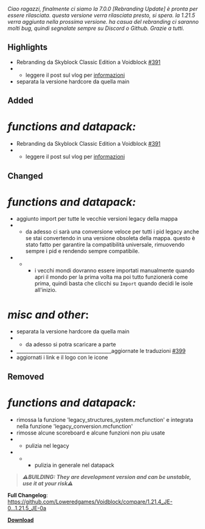 _Ciao ragazzi, finalmente ci siamo la 7.0.0 [Rebranding Update] è pronta per essere rilasciata. questa versione verra rilasciata presto, si spera. la 1.21.5 verra aggiunta nella prossima versione. ha casua del rebranding ci saranno molti bug, quindi segnalate sempre su Discord o Github._
_Grazie a tutti._

## Highlights
- Rebranding da Skyblock Classic Edition a Voidblock [#391](https://github.com/Loweredgames/Voidblock/pull/391)
- - leggere il post sul vlog per [informazioni](https://minecraft-map-building-versions.blogspot.com/2025/03/migrazione-al-nuovo-sito-web.html)
- separata la versione hardcore da quella main

## Added

# _functions and datapack:_

- Rebranding da Skyblock Classic Edition a Voidblock [#391](https://github.com/Loweredgames/Voidblock/pull/391)
- - leggere il post sul vlog per [informazioni](https://minecraft-map-building-versions.blogspot.com/2025/03/migrazione-al-nuovo-sito-web.html)

## Changed

# _functions and datapack:_

- aggiunto import per tutte le vecchie versioni legacy della mappa
- - da adesso ci sarà una conversione veloce per tutti i pid legacy anche se stai convertendo in una versione obsoleta della mappa. questo è stato fatto per garantire la compatibilità universale, rimuovendo sempre i pid e rendendo sempre compatibile.
- - - i vecchi mondi dovranno essere importati manualmente quando apri il mondo per la prima volta ma poi tutto funzionerà come prima, quindi basta che clicchi su ```Import``` quando decidi le isole all'inizio.

# _misc and other_:

- separata la versione hardcore da quella main
- - da adesso si potra scaricare a parte
- _______________________________________aggiornate le traduzioni [#399](https://github.com/Loweredgames/Voidblock/pull/399)
- aggiornati i link e il logo con le icone

## Removed

# _functions and datapack:_

- rimossa la funzione 'legacy_structures_system.mcfunction' e integrata nella funzione 'legacy_conversion.mcfunction'
- rimosse alcune scoreboard e alcune funzioni non piu usate
- - pulizia nel legacy
- - - pulizia in generale nel datapack

> _**⚠️BUILDING: They are development version and can be unstable, use it at your risk⚠️**_

**Full Changelog**: https://github.com/Loweredgames/Voidblock/compare/1.21.4_JE-0...1.21.5_JE-0a

[**Download**](https://github.com/Loweredgames/Voidblock/releases/tag/1.21.5_JE-0a)